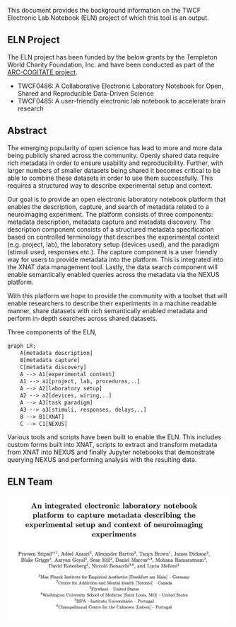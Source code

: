 This document provides the background information on the TWCF Electronic Lab Notebook (ELN) project of which this tool is an output. 

## ELN Project
The ELN project has been funded by the below grants by the Templeton World Charity Foundation, Inc. and have been conducted as part of the [ARC-COGITATE project](https://www.arc-cogitate.com/). 

- TWCF0486: A Collaborative Electronic Laboratory Notebook for Open, Shared and Reproducible Data-Driven Science
- TWCF0485: A user-friendly electronic lab notebook to accelerate brain research

## Abstract
The emerging popularity of open science has lead to more and more data being publicly shared across the community. Openly shared data require rich metadata in order to ensure usability and reproducibility. Further, with larger numbers of smaller datasets being shared it becomes critical to be able to combine these datasets in order to use them successfully. This requires a structured way to describe experimental setup and context. 

Our goal is to provide an open electronic laboratory notebook platform that enables the description, capture, and search of metadata related to a neuroimaging experiment. The platform consists of three components: metadata description, metadata capture and metadata discovery. The description component consists of a structured metadata specification based on controlled terminology that describes the experimental context (e.g. project, lab), the laboratory setup (devices used), and the paradigm (stimuli used, responses etc.). The capture component is a user friendly way for users to provide metadata into the platform. This is integrated into the XNAT data management tool. Lastly, the data search component will enable semantically enabled queries across the metadata via the NEXUS platform. 

With this platform we hope to provide the community with a toolset that will enable researchers to describe their experiments in a machine readable manner, share datasets with rich semantically enabled metadata and perform in-depth searches across shared datasets.

Three components of the ELN,
```mermaid
graph LR;
	A[metadata description]
	B[metadata capture]
	C[metadata discovery]
	A --> A1[experimental context]
	A1 --> a1[project, lab, procedures,..]
	A --> A2[laboratory setup]
	A2 --> a2[devices, wiring,..]
	A --> A3[task paradigm]
	A3 --> a3[stimuli, responses, delays,..]
	B --> B1[XNAT]
	C --> C1[NEXUS]
```

Various tools and scripts have been built to enable the ELN. This includes custom forms built into XNAT, scripts to extract and transform metadata from XNAT into NEXUS and finally Jupyter notebooks that demonstrate querying NEXUS and performing analysis with the resulting data. 

## ELN Team
![](./assets/team.png)


